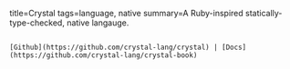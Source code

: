 title=Crystal
tags=language, native
summary=A Ruby-inspired statically-type-checked, native langauge.
~~~~~~

[Github](https://github.com/crystal-lang/crystal) | [Docs](https://github.com/crystal-lang/crystal-book)

